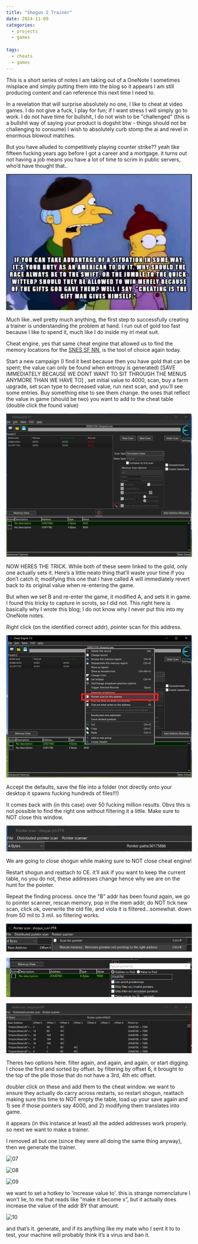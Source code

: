 ```yaml
---
title: "Shogun 2 Trainer"
date: 2024-11-09
categories:
  - projects
  - games
  
tags:
  - cheats
  - games
---
```


This is a short series of notes I am taking out of a OneNote I sometimes misplace and simply putting them into the blog so it appears I am still producing content and can reference this next time I need to.

In a revelation that will surprise absolutely no one, I like to cheat at video games. I do not give a fuck, I play for fun; if I want stress I will simply go to work. I do not have time for bullshit, I do not wish to be "challenged" (this is a bullshit way of saying your product is dogshit btw - things should not be challenging to consume) I wish to absolutely curb stomp the ai and revel in enormous blowout matches.

But you have alluded to competitively playing counter strike?? yeah like fifteen fucking years ago before I got a career and a mortgage. it turns out not having a job means you have a lot of time to scrim in public servers, who’d have thought that..

![burns](/assets/images/trainer/burns_cheat.jpg)

Much like..well pretty much anything, the first step to successfully creating a trainer is understanding the problem at hand. I run out of gold too fast because I like to spend it, much like I do inside my irl meat suit.

Cheat engine, yes that same cheat engine that allowed us to find the memory locations for the [SNES SF NN](https://onecloudemoji.github.io/projects/games/sf-nn/), is the tool of choice again today.

Start a new campaign (I find it best because then you have gold that can be spent; the value can only be found when entropy is generated) [SAVE IMMEDIATELY BECAUSE WE DONT WANT TO SIT THROUGH THE MENUS ANYMORE THAN WE HAVE TO] , set initial value to 4000, scan, buy a farm upgrade, set scan type to decreased value, run next scan, and you’ll see some entries. Buy something else to see them change. the ones that reflect the value in game (should be two) you want to add to the cheat table (double click the found value)

![01](/assets/images/trainer/01.jpg)

NOW HERES THE TRICK. While both of these seem linked to the gold, only one actually sets it. Here’s a little neato thing that’ll waste your time if you don’t catch it; modifying this one that I have called A will immediately revert back to its original value when re-entering the game.

But when we set B and re-enter the game, it modified A, and sets it in game. I found this tricky to capture in scrots, so I did not. This right here is basically why I wrote this blog; I do not know why I never put this into my OneNote notes.

Right click (on the identified correct addr), pointer scan for this address. 

![02](/assets/images/trainer/02.jpg)

Accept the defaults, save the file into a folder (not directly onto your desktop it spawns fucking hundreds of files!!!)

It comes back with (in this case) over 50 fucking million results. Obvs this is not possible to find the right one without filtering it a little. Make sure to NOT close this window.

![03](/assets/images/trainer/03.jpg)

We are going to close shogun while making sure to NOT close cheat engine!

Restart shogun and reattach to CE. it’ll ask if you want to keep the current table, no you do not, these addresses change hence why we are on the hunt for the pointer.

Repeat the finding process. once the "B" addr has been found again, we go to pointer scanner, rescan memory, pop in the mem addr, do NOT tick new scan, click ok, overwrite the old file, and viola it is filtered...somewhat. down from 50 mil to 3 mil. so filtering works.

![04](/assets/images/trainer/04.png)

![05](/assets/images/trainer/05.png)

![06](/assets/images/trainer/06.png)

Theres two options here. filter again, and again, and again, or start digging. I chose the first and sorted by offset. by filtering by offset 6, it brought to the top of the pile those that do not have a 3rd, 4th etc offset.

doubler click on these and add them to the cheat window. we want to ensure they actually do carry across restarts, so restart shogun, reattach making sure this time to NOT empty the table, load up your save again and 1) see if those pointers say 4000, and 2) modifying them translates into game.

it appears (in this instance at least) all the added addresses work properly. so next we want to make a trainer. 

I removed all but one (since they were all doing the same thing anyway), then we generate the trainer.

![07](/assets/images/trainer/07.jpg)

![08](/assets/images/trainer/08.jpg)

![09](/assets/images/trainer/09.jpg)

we want to set a hotkey to 'increase value to'. this is strange nomenclature I won’t lie, to me that reads like "make it become x”, but it actually does increase the value of the addr BY that amount.

![10](/assets/images/trainer/10.jpg)

and that’s it. generate, and if its anything like my mate who I sent it to to test, your machine will probably think it’s a virus and ban it. 




